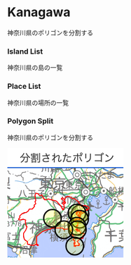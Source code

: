 Kanagawa
===============

神奈川県のポリゴンを分割する

### Island List

神奈川県の島の一覧

### Place List

神奈川県の場所の一覧

### Polygon Split

神奈川県のポリゴンを分割する


![splited_polygons](https://github.com/ohwada/World_Countries/blob/main/geoPandas/polygon_explode/kanagawa/polygon_split/screenshots/splited_polygons.png)

